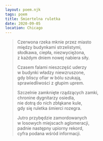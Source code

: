 ```yaml
---
layout: poem.njk
tags: poem
title: Śmiertelna ruletka
date: 2020-09-05
location: Chicago  
---
```


> Czerwona rzeka mknie przez miasto                         
> między budynkami strzelistymi,                               
> słodkawa, ciepła, niezwyciężona,  
> z każdym dniem nowej nabiera siły.  
>                                                                                 
> Czasem falami nieszczęść uderzy    
> w budynki władzy niewzruszone,  
> gdy bliscy ofiar w bólu szukają,  
> sprawiedliwości z głupim uprem.  
>      
> Szczelnie zamknięte rządzących zamki,   
> chronine dygnitarzy osiedla,    
> nie dotrą do nich zbłąkane kule,    
> gdy się ruletka śmierci rozegra.                
>   
> Jutro przybędzie zamordowanych   
> w losowych miejscach aglomeracji,    
> padnie następny upiorny rekord,   
> cyfra podana wśród informacji.   
>   

